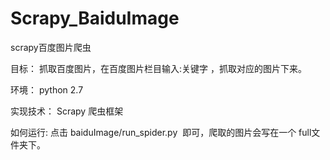 # Scrapy_BaiduImage
scrapy百度图片爬虫


目标：
抓取百度图片，在百度图片栏目输入:关键字 ，抓取对应的图片下来。


环境：
python 2.7


实现技术：
Scrapy 爬虫框架


如何运行:
点击 baiduImage/run_spider.py  即可，爬取的图片会写在一个 full文件夹下。



